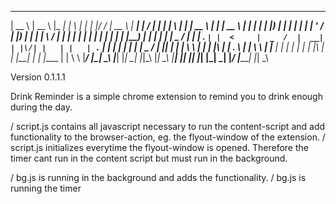   _____    _____    _____   _   _   _  __    _____    ______   __  __   _____   _   _   _____    ______   _____  
 |  __ \  |  __ \  |_   _| | \ | | | |/ /   |  __ \  |  ____| |  \/  | |_   _| | \ | | |  __ \  |  ____| |  __ \ 
 | |  | | | |__) |   | |   |  \| | | ' /    | |__) | | |__    | \  / |   | |   |  \| | | |  | | | |__    | |__) |
 | |  | | |  _  /    | |   | . ` | |  <     |  _  /  |  __|   | |\/| |   | |   | . ` | | |  | | |  __|   |  _  / 
 | |__| | | | \ \   _| |_  | |\  | | . \    | | \ \  | |____  | |  | |  _| |_  | |\  | | |__| | | |____  | | \ \ 
 |_____/  |_|  \_\ |_____| |_| \_| |_|\_\   |_|  \_\ |______| |_|  |_| |_____| |_| \_| |_____/  |______| |_|  \_\
                                                                                                                 
                                                                                                                 

Version 0.1.1.1

Drink Reminder is a simple chrome extension to remind you to drink enough during the day.

/ script.js contains all javascript necessary to run the content-script and add functionality to the browser-action, eg. the flyout-window of the extension.
/ script.js initializes everytime the flyout-window is opened. Therefore the timer cant run in the content script but must run in the background.

/ bg.js is running in the background and adds the functionality.
/ bg.js is running the timer
